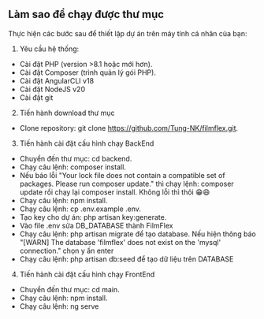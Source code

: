 ## Làm sao để chạy được thư mục
Thực hiện các bước sau để thiết lập dự án trên máy tính cá nhân của bạn:

1. Yêu cầu hệ thống:
- Cài đặt PHP (version >8.1 hoặc mới hơn).
- Cài đặt Composer (trình quản lý gói PHP).
- Cài đặt AngularCLI v18
- Cài đặt NodeJS v20
- Cài đặt git

2. Tiến hành download thư mục 
- Clone repository: git clone https://github.com/Tung-NK/filmflex.git.

3. Tiến hành cài đặt cấu hình chạy BackEnd
- Chuyển đến thư mục: cd backend.
- Chạy câu lệnh: composer install.
- Nếu báo lỗi "Your lock file does not contain a compatible set of packages. Please run composer update." thì chạy lệnh: composer update rồi chạy lại composer install. Không lỗi thì thôi 😁😄
- Chạy câu lệnh: npm install.
- Chạy câu lệnh: cp .env.example .env.
- Tạo key cho dự án: php artisan key:generate.
- Vào file .env sửa DB_DATABASE thành FilmFlex 
- Chạy câu lệnh: php artisan migrate để tạo database. Nếu hiện thông báo "[WARN] The database 'filmflex' does not exist on the 'mysql' connection." chọn y ấn enter
- Chạy câu lệnh: php artisan db:seed để tạo dữ liệu trên DATABASE

4. Tiến hành cài đặt cấu hình chạy FrontEnd
- Chuyển đến thư mục: cd main.
- Chạy câu lệnh: npm install.
- Chạy câu lệnh: ng serve

